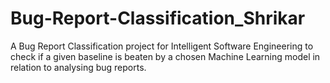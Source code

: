# Bug-Report-Classification_Shrikar
A Bug Report Classification project for Intelligent Software Engineering to check if a given baseline is beaten by a chosen Machine Learning model in relation to analysing bug reports.
